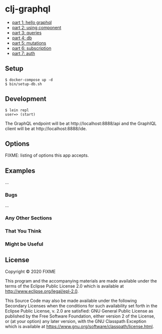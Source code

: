 # clj-graphql

- [part 1: hello graphql](doc/hello.md)
- [part 2: using component](doc/component.md)
- [part 3: queries](https://github.com/quan-nh/clj-graphql/commit/00acf0391ff8a04eb9ccddb1c3f0e5ab610a85b3)
- [part 4: db](https://github.com/quan-nh/clj-graphql/commit/e4bbed3737c8392622b0c9531cd4ce9cafd5e53a)
- [part 5: mutations](doc/mutations.md)
- [part 6: subscription](doc/subscription.md)
- [part 7: auth](doc/auth.md)

## Setup 

    $ docker-compose up -d
    $ bin/setup-db.sh
    
## Development

    $ lein repl
    user=> (start)
    
The GraphQL endpoint will be at http://localhost:8888/api
and the GraphIQL client will be at http://localhost:8888/ide.     

## Options

FIXME: listing of options this app accepts.

## Examples

...

### Bugs

...

### Any Other Sections
### That You Think
### Might be Useful

## License

Copyright © 2020 FIXME

This program and the accompanying materials are made available under the
terms of the Eclipse Public License 2.0 which is available at
http://www.eclipse.org/legal/epl-2.0.

This Source Code may also be made available under the following Secondary
Licenses when the conditions for such availability set forth in the Eclipse
Public License, v. 2.0 are satisfied: GNU General Public License as published by
the Free Software Foundation, either version 2 of the License, or (at your
option) any later version, with the GNU Classpath Exception which is available
at https://www.gnu.org/software/classpath/license.html.
